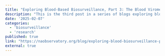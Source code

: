 ```yaml
---
title: "Exploring Blood-Based Biosurveillance, Part 3: The Blood Virome"
description: "This is the third post in a series of blogs exploring blood-based biosurveillance for novel pathogen detection as part of the NAO’s effort to evaluate different biosurveillance approaches."
date: '2025-02-07'
categories:
  - 'biosurveillance'
  - 'research'
published: true
link: "https://naobservatory.org/blog/exploring-blood-biosurveillance-part1/"
external: true
---
```

